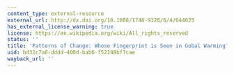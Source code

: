 ```yaml
---
content_type: external-resource
external_url: http://dx.doi.org/10.1088/1748-9326/6/4/044025
has_external_license_warning: true
license: https://en.wikipedia.org/wiki/All_rights_reserved
status: ''
title: 'Patterns of Change: Whose Fingerprint is Seen in Gobal Warming?'
uid: bd32c7a6-dddd-400d-bab6-f52198bf7cae
wayback_url: ''
---
```

